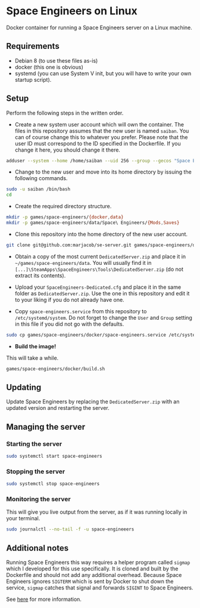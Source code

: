 # Space Engineers on Linux
Docker container for running a Space Engineers server on a Linux machine.

## Requirements
- Debian 8 (to use these files as-is)
- docker (this one is obvious)
- systemd (you can use System V init, but you will have to write your own startup script).

## Setup
Perform the following steps in the written order.

- Create a new system user account which will own the container. The files in this repository assumes that the new user is named `saiban`. You can of course change this to whatever you prefer. Please note that the user ID must correspond to the ID specified in the Dockerfile. If you change it here, you should change it there.

```bash
adduser --system --home /home/saiban --uid 256 --group --gecos "Space Engineers" saiban
```

- Change to the new user and move into its home directory by issuing the following commands.

```bash
sudo -u saiban /bin/bash
cd
 ```
- Create the required directory structure.

```bash
mkdir -p games/space-engineers/{docker,data}
mkdir -p games/space-engineers/data/Space\ Engineers/{Mods,Saves}
```

- Clone this repository into the home directory of the new user account.

```bash
git clone git@github.com:marjacob/se-server.git games/space-engineers/docker
```

- Obtain a copy of the most current `DedicatedServer.zip` and place it in `~/games/space-engineers/data`. You will usually find it in `[...]\SteamApps\SpaceEngineers\Tools\DedicatedServer.zip` (do not extract its contents).

- Upload your `SpaceEngineers-Dedicated.cfg` and place it in the same folder as `DedicatedServer.zip`. Use the one in this repository and edit it to your liking if you do not already have one.

- Copy `space-engineers.service` from this repository to `/etc/systemd/system`. Do not forget to change the `User` and `Group` setting in this file if you did not go with the defaults.

```bash
sudo cp games/space-engineers/docker/space-engineers.service /etc/systemd/system
```

- **Build the image!**

This will take a while.

```bash
games/space-engineers/docker/build.sh
```

## Updating
Update Space Engineers by replacing the `DedicatedServer.zip` with an updated version and restarting the server.

## Managing the server

### Starting the server

```bash
sudo systemctl start space-engineers
```

### Stopping the server

```bash
sudo systemctl stop space-engineers
```

### Monitoring the server
This will give you live output from the server, as if it was running locally in your terminal.

```bash
sudo journalctl --no-tail -f -u space-engineeers
```

## Additional notes
Running Space Engineers this way requires a helper program called `sigmap` which I developed for this use specifically. It is cloned and built by the Dockerfile and should not add any additional overhead. Because Space Engineers ignores `SIGTERM` which is sent by Docker to shut down the service, `sigmap` catches that signal and forwards `SIGINT` to Space Engineers.

See [here](https://github.com/marjacob/sigmap "sigmap") for more information.
